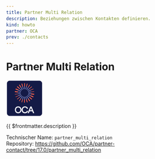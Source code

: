 ```yaml
---
title: Partner Multi Relation
description: Beziehungen zwischen Kontakten definieren.
kind: howto
partner: OCA
prev: ./contacts
---
```

# Partner Multi Relation
![icon_oca_app](attachments/icon_oca_app.png)

{{ $frontmatter.description }}

Technischer Name: `partner_multi_relation`\
Repository: <https://github.com/OCA/partner-contact/tree/17.0/partner_multi_relation>
